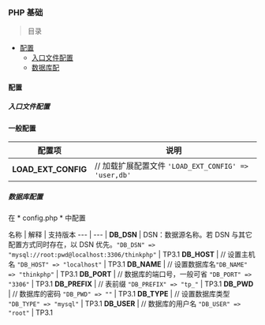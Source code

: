 ### PHP 基础

> 目录
* [配置](#配置)
    * [入口文件配置](#入口文件配置)
    * [数据库配](#数据库配)

#### 配置

##### 入口文件配置

#### 一般配置

配置项 | 说明
--- | ---
**LOAD_EXT_CONFIG** | // 加载扩展配置文件 `'LOAD_EXT_CONFIG' => 'user,db'`

##### 数据库配置

在 * config.php * 中配置

名称 | 解释 | 支持版本
--- | --- |
**DB_DSN** |	DSN：数据源名称。若 DSN 与其它配置方式同时存在，以 DSN 优先。` "DB_DSN" => "mysql://root:pwd@localhost:3306/thinkphp" ` |	 TP3.1
**DB_HOST** | // 设置主机名 `"DB_HOST" => "localhost"` | TP3.1
**DB_NAME** |	// 设置数据库名`"DB_NAME" => "thinkphp"` | TP3.1
**DB_PORT** |	// 数据库的端口号，一般可省 `"DB_PORT" => "3306"` | TP3.1
**DB_PREFIX** | // 表前缀 `"DB_PREFIX" => "tp_"` | TP3.1
**DB_PWD** |	// 数据库的密码 `"DB_PWD" => ""` | TP3.1
**DB_TYPE** |	// 设置数据库类型 `"DB_TYPE" => "mysql"` | TP3.1
**DB_USER** | // 数据库的用户名 `"DB_USER" => "root"` | TP3.1